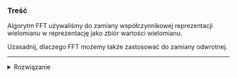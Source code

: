 ### Treść
Algorytm FFT używaliśmy do zamiany współczynnikowej reprezentacji	wielomianu w reprezentację jako zbiór wartości wielomianu. 

Uzasadnij, dlaczego FFT możemy także zastosować do zamiany odwrotnej.

------
<details><summary>Rozwiązanie</summary>
<p>
    
